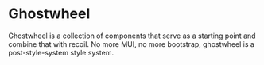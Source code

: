 # Ghostwheel

Ghostwheel is a collection of components that serve as a starting point and combine that with recoil. No more MUI, no more bootstrap, ghostwheel is a post-style-system style system.
